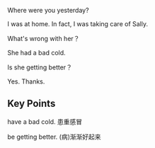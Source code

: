 Where were you yesterday?

I was at home. In fact, I was taking care of Sally.

What's wrong with her？

She had a bad cold.

Is she getting better？

Yes. Thanks.

## Key Points
have a bad cold. 患重感冒

be getting better. (病)渐渐好起来

